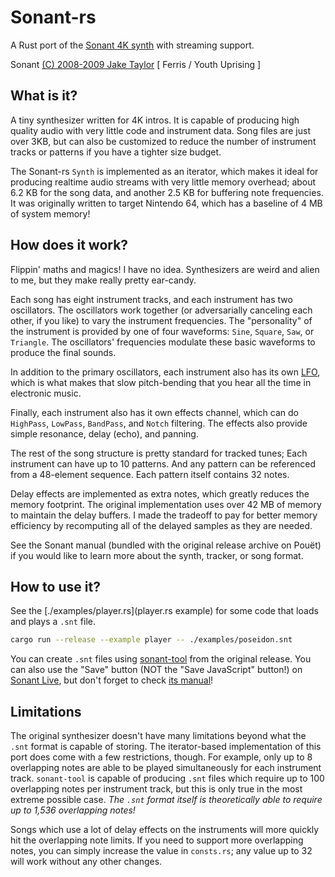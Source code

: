 # Sonant-rs

A Rust port of the [Sonant 4K synth](http://www.pouet.net/prod.php?which=53615) with streaming support.

Sonant [(C) 2008-2009 Jake Taylor](https://creativecommons.org/licenses/by-nc-sa/2.5/) [ Ferris / Youth Uprising ]

## What is it?

A tiny synthesizer written for 4K intros. It is capable of producing high quality audio with very little code and instrument data. Song files are just over 3KB, but can also be customized to reduce the number of instrument tracks or patterns if you have a tighter size budget.

The Sonant-rs `Synth` is implemented as an iterator, which makes it ideal for producing realtime audio streams with very little memory overhead; about 6.2 KB for the song data, and another 2.5 KB for buffering note frequencies. It was originally written to target Nintendo 64, which has a baseline of 4 MB of system memory!

## How does it work?

Flippin' maths and magics! I have no idea. Synthesizers are weird and alien to me, but they make really pretty ear-candy.

Each song has eight instrument tracks, and each instrument has two oscillators. The oscillators work together (or adversarially canceling each other, if you like) to vary the instrument frequencies. The "personality" of the instrument is provided by one of four waveforms: `Sine`, `Square`, `Saw`, or `Triangle`. The oscillators' frequencies modulate these basic waveforms to produce the final sounds.

In addition to the primary oscillators, each instrument also has its own [LFO](https://en.wikipedia.org/wiki/Low-frequency_oscillation), which is what makes that slow pitch-bending that you hear all the time in electronic music.

Finally, each instrument also has it own effects channel, which can do `HighPass`, `LowPass`, `BandPass`, and `Notch` filtering. The effects also provide simple resonance, delay (echo), and panning.

The rest of the song structure is pretty standard for tracked tunes; Each instrument can have up to 10 patterns. And any pattern can be referenced from a 48-element sequence. Each pattern itself contains 32 notes.

Delay effects are implemented as extra notes, which greatly reduces the memory footprint. The original implementation uses over 42 MB of memory to maintain the delay buffers. I made the tradeoff to pay for better memory efficiency by recomputing all of the delayed samples as they are needed.

See the Sonant manual (bundled with the original release archive on Pouët) if you would like to learn more about the synth, tracker, or song format.

## How to use it?

See the [./examples/player.rs](player.rs example) for some code that loads and plays a `.snt` file.

```bash
cargo run --release --example player -- ./examples/poseidon.snt
```

You can create `.snt` files using [sonant-tool](http://www.pouet.net/prod.php?which=53615) from the original release. You can also use the "Save" button (NOT the "Save JavaScript" button!) on [Sonant Live](http://sonantlive.bitsnbites.eu/tool/), but don't forget to check [its manual](http://sonantlive.bitsnbites.eu/)!

## Limitations

The original synthesizer doesn't have many limitations beyond what the `.snt` format is capable of storing. The iterator-based implementation of this port does come with a few restrictions, though. For example, only up to 8 overlapping notes are able to be played simultaneously for each instrument track. `sonant-tool` is capable of producing `.snt` files which require up to 100 overlapping notes per instrument track, but this is only true in the most extreme possible case. *The `.snt` format itself is theoretically able to require up to 1,536 overlapping notes!*

Songs which use a lot of delay effects on the instruments will more quickly hit the overlapping note limits. If you need to support more overlapping notes, you can simply increase the value in `consts.rs`; any value up to 32 will work without any other changes.
